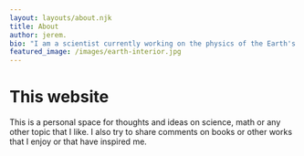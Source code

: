 ```yaml
---
layout: layouts/about.njk
title: About
author: jerem.
bio: "I am a scientist currently working on the physics of the Earth's core and magnetic field at the Royal Observatory of Belgium."
featured_image: /images/earth-interior.jpg
---
```


# This website

This is a personal space for thoughts and ideas on science, math or any other topic that I like. I also try to share comments on books or other works that I enjoy or that have inspired me. 